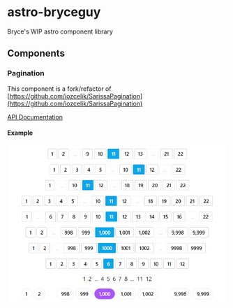 # astro-bryceguy

Bryce's WIP astro component library

## Components

### Pagination

This component is a fork/refactor of [https://github.com/iozcelik/SarissaPagination](https://github.com/iozcelik/SarissaPagination)

[API Documentation](https://github.com/BryceRussell/astro-bryceguy/tree/master/packages/pagination#readme)

#### Example

![Pagination](https://raw.githubusercontent.com/BryceRussell/astro-bryceguy/master/packages/pagination/examples/pagination.PNG)
